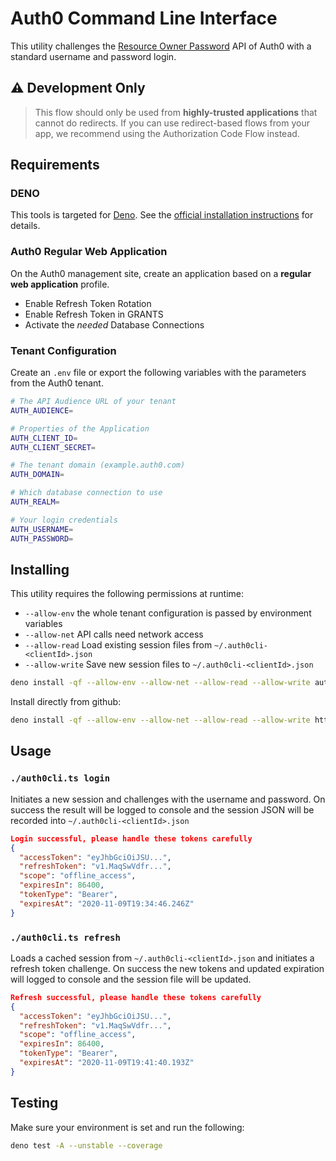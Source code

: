# Auth0 Command Line Interface

This utility challenges the [Resource Owner Password](https://auth0.com/docs/api/authentication?javascript#resource-owner-password) API of Auth0 with a standard username and password login.

## ⚠️ Development Only

> This flow should only be used from **highly-trusted applications** that cannot do redirects. If you can use redirect-based flows from your app, we recommend using the Authorization Code Flow instead.

## Requirements

### DENO

This tools is targeted for [Deno](https://deno.land/). See the [official installation instructions](https://deno.land/) for details.

### Auth0 Regular Web Application

On the Auth0 management site, create an application based on a **regular web application** profile.

- Enable Refresh Token Rotation
- Enable Refresh Token in GRANTS
- Activate the *needed* Database Connections

### Tenant Configuration

Create an `.env` file or export the following variables with the parameters from the Auth0 tenant.

```sh
# The API Audience URL of your tenant
AUTH_AUDIENCE=

# Properties of the Application
AUTH_CLIENT_ID=
AUTH_CLIENT_SECRET=

# The tenant domain (example.auth0.com)
AUTH_DOMAIN=

# Which database connection to use
AUTH_REALM=

# Your login credentials
AUTH_USERNAME=
AUTH_PASSWORD=
```

## Installing

This utility requires the following permissions at runtime:

- `--allow-env` the whole tenant configuration is passed by environment variables
- `--allow-net` API calls need network access
- `--allow-read` Load existing session files from `~/.auth0cli-<clientId>.json`
- `--allow-write` Save new session files to `~/.auth0cli-<clientId>.json`

```sh
deno install -qf --allow-env --allow-net --allow-read --allow-write auth0cli.ts
```

Install directly from github:

```sh
deno install -qf --allow-env --allow-net --allow-read --allow-write https://raw.githubusercontent.com/sdescarries/auth0cli/v1.0.0/auth0cli.ts
```

## Usage

### `./auth0cli.ts login`

Initiates a new session and challenges with the username and password. On success the result will be logged to console and the session JSON will be recorded into `~/.auth0cli-<clientId>.json`

```JSON
Login successful, please handle these tokens carefully
{
  "accessToken": "eyJhbGciOiJSU...",
  "refreshToken": "v1.MaqSwVdfr...",
  "scope": "offline_access",
  "expiresIn": 86400,
  "tokenType": "Bearer",
  "expiresAt": "2020-11-09T19:34:46.246Z"
}
```

### `./auth0cli.ts refresh`

Loads a cached session from `~/.auth0cli-<clientId>.json` and initiates a refresh token challenge. On success the new tokens and updated expiration will logged to console and the session file will be updated.

```JSON
Refresh successful, please handle these tokens carefully
{
  "accessToken": "eyJhbGciOiJSU...",
  "refreshToken": "v1.MaqSwVdfr...",
  "scope": "offline_access",
  "expiresIn": 86400,
  "tokenType": "Bearer",
  "expiresAt": "2020-11-09T19:41:40.193Z"
}
```

## Testing

Make sure your environment is set and run the following:

```sh
deno test -A --unstable --coverage
```
